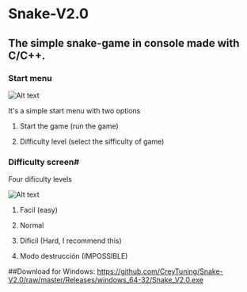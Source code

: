 # Snake-V2.0

## The simple snake-game in console made with C/C++.


### Start menu
![Alt text](https://github.com/CreyTuning/Snake-V2.0/blob/master/Images/1.PNG?raw=true "Main Menu")


It's a simple start menu with two options

1) Start the game (run the game)

2) Difficulty level (select the sifficulty of game)


### Difficulty screen#
Four dificulty levels

![Alt text](https://github.com/CreyTuning/Snake-V2.0/blob/master/Images/5.PNG?raw=true "Main Menu")


1) Facil (easy)

2) Normal

3) Dificil (Hard, I recommend this)

4) Modo destrucción (IMPOSSIBLE)

##Download for Windows: 
https://github.com/CreyTuning/Snake-V2.0/raw/master/Releases/windows_64-32/Snake_V2.0.exe